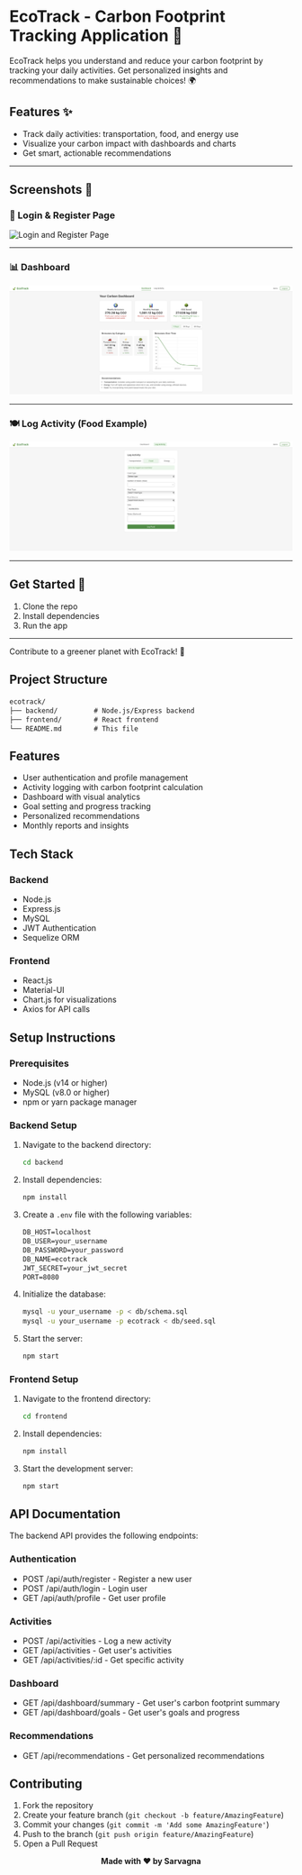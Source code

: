 # EcoTrack - Carbon Footprint Tracking Application 🌱

EcoTrack helps you understand and reduce your carbon footprint by tracking your daily activities. Get personalized insights and recommendations to make sustainable choices! 🌍

## Features ✨
- Track daily activities: transportation, food, and energy use
- Visualize your carbon impact with dashboards and charts
- Get smart, actionable recommendations

---

## Screenshots 📸

### 🚪 Login & Register Page
![Login and Register Page](frontend/public/screenshots/Login:RegisterPage.png)

---

### 📊 Dashboard
![Dashboard](frontend/public/screenshots/Dasboard.png)

---

### 🍽️ Log Activity (Food Example)
![Log Activity - Food](frontend/public/screenshots/ActivityLog.png)

---

## Get Started 🚀
1. Clone the repo
2. Install dependencies
3. Run the app

---

Contribute to a greener planet with EcoTrack! 🌳

## Project Structure

```
ecotrack/
├── backend/         # Node.js/Express backend
├── frontend/        # React frontend
└── README.md        # This file
```

## Features

- User authentication and profile management
- Activity logging with carbon footprint calculation
- Dashboard with visual analytics
- Goal setting and progress tracking
- Personalized recommendations
- Monthly reports and insights

## Tech Stack

### Backend
- Node.js
- Express.js
- MySQL
- JWT Authentication
- Sequelize ORM

### Frontend
- React.js
- Material-UI
- Chart.js for visualizations
- Axios for API calls

## Setup Instructions

### Prerequisites
- Node.js (v14 or higher)
- MySQL (v8.0 or higher)
- npm or yarn package manager

### Backend Setup
1. Navigate to the backend directory:
   ```bash
   cd backend
   ```

2. Install dependencies:
   ```bash
   npm install
   ```

3. Create a `.env` file with the following variables:
   ```
   DB_HOST=localhost
   DB_USER=your_username
   DB_PASSWORD=your_password
   DB_NAME=ecotrack
   JWT_SECRET=your_jwt_secret
   PORT=8080
   ```

4. Initialize the database:
   ```bash
   mysql -u your_username -p < db/schema.sql
   mysql -u your_username -p ecotrack < db/seed.sql
   ```

5. Start the server:
   ```bash
   npm start
   ```

### Frontend Setup
1. Navigate to the frontend directory:
   ```bash
   cd frontend
   ```

2. Install dependencies:
   ```bash
   npm install
   ```

3. Start the development server:
   ```bash
   npm start
   ```

## API Documentation

The backend API provides the following endpoints:

### Authentication
- POST /api/auth/register - Register a new user
- POST /api/auth/login - Login user
- GET /api/auth/profile - Get user profile

### Activities
- POST /api/activities - Log a new activity
- GET /api/activities - Get user's activities
- GET /api/activities/:id - Get specific activity

### Dashboard
- GET /api/dashboard/summary - Get user's carbon footprint summary
- GET /api/dashboard/goals - Get user's goals and progress

### Recommendations
- GET /api/recommendations - Get personalized recommendations

## Contributing

1. Fork the repository
2. Create your feature branch (`git checkout -b feature/AmazingFeature`)
3. Commit your changes (`git commit -m 'Add some AmazingFeature'`)
4. Push to the branch (`git push origin feature/AmazingFeature`)
5. Open a Pull Request

<div align="center">
  <strong>Made with ❤️ by Sarvagna</strong>
</div> 
